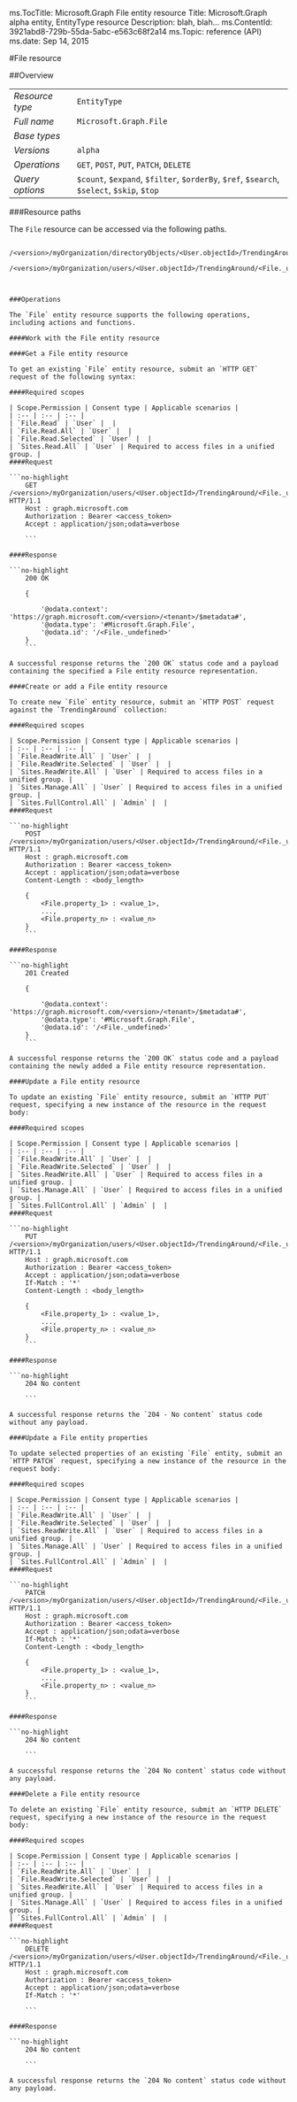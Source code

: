 ms.TocTitle: Microsoft.Graph File entity resource
Title: Microsoft.Graph alpha  entity, EntityType resource
Description: blah, blah...
ms.ContentId: 3921abd8-729b-55da-5abc-e563c68f2a14
ms.Topic: reference (API)
ms.date: Sep 14, 2015

#File resource

 



<a name="msg-entity-type-File"> </a>
##Overview

|  |  | 
| :-- | :-- | 
| _Resource type_ | `EntityType` | 
| _Full name_ | `Microsoft.Graph.File` | 
| _Base types_ |  | 
| _Versions_ | `alpha` | 
| _Operations_ | `GET`, `POST`, `PUT`, `PATCH`, `DELETE` | 
| _Query options_ | `$count`, `$expand`, `$filter`, `$orderBy`, `$ref`, `$search`, `$select`, `$skip`, `$top` | 


###Resource paths

The `File` resource can be accessed via the following paths. 

```no-highlight
	/<version>/myOrganization/directoryObjects/<User.objectId>/TrendingAround/<File._undefined>
	/<version>/myOrganization/users/<User.objectId>/TrendingAround/<File._undefined>```



###Operations

The `File` entity resource supports the following operations, including actions and functions. 

####Work with the File entity resource

####Get a File entity resource

To get an existing `File` entity resource, submit an `HTTP GET` request of the following syntax: 

####Required scopes

| Scope.Permission | Consent type | Applicable scenarios | 
| :-- | :-- | :-- | 
| `File.Read` | `User` |  | 
| `File.Read.All` | `User` |  | 
| `File.Read.Selected` | `User` |  | 
| `Sites.Read.All` | `User` | Required to access files in a unified group. | 
####Request

```no-highlight
	GET /<version>/myOrganization/users/<User.objectId>/TrendingAround/<File._undefined> HTTP/1.1
	Host : graph.microsoft.com
	Authorization : Bearer <access_token>
	Accept : application/json;odata=verbose
	
	```

####Response

```no-highlight
	200 OK
	
	{
	
		'@odata.context': 'https://graph.microsoft.com/<version>/<tenant>/$metadata#',
		'@odata.type': '#Microsoft.Graph.File',
		'@odata.id': '/<File._undefined>'
	}
	```

A successful response returns the `200 OK` status code and a payload containing the specified a File entity resource representation. 

####Create or add a File entity resource

To create new `File` entity resource, submit an `HTTP POST` request against the `TrendingAround` collection: 

####Required scopes

| Scope.Permission | Consent type | Applicable scenarios | 
| :-- | :-- | :-- | 
| `File.ReadWrite.All` | `User` |  | 
| `File.ReadWrite.Selected` | `User` |  | 
| `Sites.ReadWrite.All` | `User` | Required to access files in a unified group. | 
| `Sites.Manage.All` | `User` | Required to access files in a unified group. | 
| `Sites.FullControl.All` | `Admin` |  | 
####Request

```no-highlight
	POST /<version>/myOrganization/users/<User.objectId>/TrendingAround/<File._undefined> HTTP/1.1
	Host : graph.microsoft.com
	Authorization : Bearer <access_token>
	Accept : application/json;odata=verbose
	Content-Length : <body_length>
	
	{
		<File.property_1> : <value_1>,
		...,
		<File.property_n> : <value_n>
	}
	```

####Response

```no-highlight
	201 Created
	
	{
	
		'@odata.context': 'https://graph.microsoft.com/<version>/<tenant>/$metadata#',
		'@odata.type': '#Microsoft.Graph.File',
		'@odata.id': '/<File._undefined>'
	}
	```

A successful response returns the `200 OK` status code and a payload containing the newly added a File entity resource representation. 

####Update a File entity resource

To update an existing `File` entity resource, submit an `HTTP PUT` request, specifying a new instance of the resource in the request body: 

####Required scopes

| Scope.Permission | Consent type | Applicable scenarios | 
| :-- | :-- | :-- | 
| `File.ReadWrite.All` | `User` |  | 
| `File.ReadWrite.Selected` | `User` |  | 
| `Sites.ReadWrite.All` | `User` | Required to access files in a unified group. | 
| `Sites.Manage.All` | `User` | Required to access files in a unified group. | 
| `Sites.FullControl.All` | `Admin` |  | 
####Request

```no-highlight
	PUT /<version>/myOrganization/users/<User.objectId>/TrendingAround/<File._undefined> HTTP/1.1
	Host : graph.microsoft.com
	Authorization : Bearer <access_token>
	Accept : application/json;odata=verbose
	If-Match : '*'
	Content-Length : <body_length>
	
	{
		<File.property_1> : <value_1>,
		...,
		<File.property_n> : <value_n>
	}
	```

####Response

```no-highlight
	204 No content
	
	```

A successful response returns the `204 - No content` status code without any payload. 

####Update a File entity properties

To update selected properties of an existing `File` entity, submit an `HTTP PATCH` request, specifying a new instance of the resource in the request body: 

####Required scopes

| Scope.Permission | Consent type | Applicable scenarios | 
| :-- | :-- | :-- | 
| `File.ReadWrite.All` | `User` |  | 
| `File.ReadWrite.Selected` | `User` |  | 
| `Sites.ReadWrite.All` | `User` | Required to access files in a unified group. | 
| `Sites.Manage.All` | `User` | Required to access files in a unified group. | 
| `Sites.FullControl.All` | `Admin` |  | 
####Request

```no-highlight
	PATCH /<version>/myOrganization/users/<User.objectId>/TrendingAround/<File._undefined> HTTP/1.1
	Host : graph.microsoft.com
	Authorization : Bearer <access_token>
	Accept : application/json;odata=verbose
	If-Match : '*'
	Content-Length : <body_length>
	
	{
		<File.property_1> : <value_1>,
		...,
		<File.property_n> : <value_n>
	}
	```

####Response

```no-highlight
	204 No content
	
	```

A successful response returns the `204 No content` status code without any payload. 

####Delete a File entity resource

To delete an existing `File` entity resource, submit an `HTTP DELETE` request, specifying a new instance of the resource in the request body: 

####Required scopes

| Scope.Permission | Consent type | Applicable scenarios | 
| :-- | :-- | :-- | 
| `File.ReadWrite.All` | `User` |  | 
| `File.ReadWrite.Selected` | `User` |  | 
| `Sites.ReadWrite.All` | `User` | Required to access files in a unified group. | 
| `Sites.Manage.All` | `User` | Required to access files in a unified group. | 
| `Sites.FullControl.All` | `Admin` |  | 
####Request

```no-highlight
	DELETE /<version>/myOrganization/users/<User.objectId>/TrendingAround/<File._undefined> HTTP/1.1
	Host : graph.microsoft.com
	Authorization : Bearer <access_token>
	Accept : application/json;odata=verbose
	If-Match : '*'
	
	```

####Response

```no-highlight
	204 No content
	
	```

A successful response returns the `204 No content` status code without any payload. 

